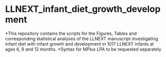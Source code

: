 # LLNEXT_infant_diet_growth_development
*This repository contains the scripts for the Figures, Tables and corresponding statistical analyses of the LLNEXT manuscript investigating infant diet with infant growth and development in 1017 LLNEXT infants at ages 6, 9 and 12 months.
*Syntax for MPlus LPA to be requested separately 
